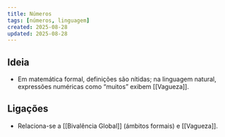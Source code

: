 ```yaml
---
title: Números
tags: [números, linguagem]
created: 2025-08-28
updated: 2025-08-28
---
```


## Ideia
- Em matemática formal, definições são nítidas; na linguagem natural, expressões numéricas como “muitos” exibem [[Vagueza]].

## Ligações
- Relaciona-se a [[Bivalência Global]] (ámbitos formais) e [[Vagueza]].

